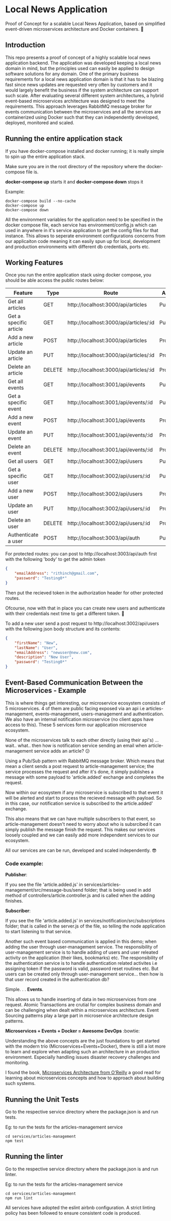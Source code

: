 # Local News Application

Proof of Concept for a scalable Local News Application, based on simplified event-driven microservices architecture and Docker containers. :whale:

## Introduction

This repo presents a proof of concept of a highly scalable local news application backend. The application was developed keeping a local news domain in mind, but the principles used can easily be applied to design software solutions for any domain. One of the primary business requirements for a local news application domain is that it has to be blazing fast since news updates are requested very often by customers and it would largely benefit the business if the system architecture can support such scale. After evaluating several different system architectures, a hybrid event-based microservices architecture was designed to meet the requirements. This approach leverages RabbitMQ message broker for events communication between the microservices and all the services are containerized using Docker such that they can independently developed, deployed, monitored and scaled.

## Running the entire application stack

If you have docker-compose installed and docker running; it is really simple to spin up the entire application stack.

Make sure you are in the root directory of the repository where the docker-compose file is.

**docker-compose up** starts it and **docker-compose down** stops it

Example:

```
docker-compose build --no-cache
docker-compose up
docker-compose down
```

All the environment variables for the application need to be specified in the docker compose file, each service has environment/config.js which can used in anywhere in it's service application to get the config files for that instance. This allows to seperate environment configurations concerns from our applicaiton code meaning it can easily spun up for local, development and production environments with different db credentials, ports etc.

## Working Features

Once you run the entire application stack using docker compose, you should be able access the public routes below:

Feature | Type | Route | Access
------------ | ------------- | ------------- | -------------
Get all articles | GET | http://localhost:3000/api/articles | Public
Get a specific article | GET | http://localhost:3000/api/articles/:id | Public
Add a new article | POST | http://localhost:3000/api/articles | Protected
Update an article | PUT | http://localhost:3000/api/articles/:id | Protected
Delete an article | DELETE | http://localhost:3000/api/articles/:id | Protected
Get all events | GET | http://localhost:3001/api/events | Public
Get a specific event | GET | http://localhost:3001/api/events/:id | Public
Add a new event| POST | http://localhost:3001/api/events | Protected
Update an event | PUT | http://localhost:3001/api/events/:id | Protected
Delete an event | DELETE | http://localhost:3001/api/events/:id | Protected
Get all users | GET | http://localhost:3002/api/users | Public
Get a specific user | GET | http://localhost:3002/api/users/:id | Public
Add a new user | POST | http://localhost:3002/api/users | Protected
Update an user | PUT | http://localhost:3002/api/users/:id | Protected
Delete an user | DELETE | http://localhost:3002/api/users/:id | Protected
Authenticate a user | POST | http://localhost:3003/api/auth | Public

For protected routes: you can post to http://localhost:3003/api/auth first with the following 'body' to get the admin token

```json
{
	"emailAddress": "rithinch@gmail.com",
	"password": "Testing0*"
}
```

Then put the recieved token in the authorization header for other protected routes.

Ofcourse, now with that in place you can create new users and authenticate with their credentials next time to get a different token. :grimacing:

To add a new user send a post request to http://localhost:3002/api/users with the following json body structure and its contents:

```json
{
	"firstName": "New",
	"lastName": "User",
	"emailAddress": "newuser@new.com",
	"description": "New User",
	"password": "Testing0*"
}
```

## Event-Based Communication Between the Microservices - Example

This is where things get interesting, our microservice ecosystem consists of 5 microservices. 4 of them are public facing exposed via an api i.e articles-management, events-management, users-management and authentication. We also have an internal notification microservice (no client apps have access to this). These 5 services form our application microservice ecosystem.

None of the microservices talk to each other directly (using their api's) ... wait.. what.. then how is notification service sending an email when article-management service adds an article? :confused:

Using a Pub/Sub pattern with RabbitMQ message broker. Which means that mean a client sends a post request to article-management service; the service processes the request and after it's done, it simply publishes a message with some payload to 'article.added' exchange and completes the request.

Now within our ecosystem if any microservice is subscribed to that event it will be alerted and start to process the recieved message with payload. So in this case, our notification service is subscribed to the article.added' exchange. 

This also means that we can have multiple subscribers to that event, so article-management doesn't need to worry about who is subsrcibed it can simply publish the message finish the request. This makes our services loosely coupled and we can easily add more independent services to our ecosystem.

All our services are can be run, developed and scaled independently. :sunglasses:

### Code example:

**Publisher**:

If you see the file 'article.added.js' in services/articles-management/src/message-bus/send folder; that is being used in add method of controllers/article.controller.js and is called when the adding finishes.

**Subscriber**:

If you see the file 'article.added.js' in services/notification/src/subscriptions folder; that is called in the server.js of the file, so telling the node application to start listening to that service.

Another such event based communication is applied in this demo; when adding the user through user-management service. The responsibility of user-management service is to handle adding of users and user releated activity on the application (their likes, bookmarks) etc. The responsibility of the authentication service is to handle authentication related activites i.e assigning token if the password is valid, password reset routines etc. But users can be created only through user-management service... then how is that user record created in the authentication db? 

Simple.
.
.
**Events**. 

This allows us to handle inserting of data in two microservices from one request. Atomic Transactions are crutial for complex business domain and can be challenging when dealt within a microservices architecture. Event Sourcing patterns play a large part in microservice architecture design patterns. 

**Microservices + Events + Docker = Awesome DevOps** :bowtie:

Understanding the above concepts are the just foundations to get started with the modern trio (Microservices+Events+Docker), there is still a lot more to learn and explore when adapting such an architecture in an production environment. Especially handling issues disaster recovery challenges and monitoring.

I found the book, [Microservices Architecture from O'Reilly](https://www.oreilly.com/library/view/microservice-architecture/9781491956328/) a good read for learning about microservices concepts and how to approach about building such systems.

## Running the Unit Tests

Go to the respective service directory where the package.json is and run tests.

Eg: to run the tests for the articles-management service

```
cd services/articles-management
npm test
```

## Running the linter

Go to the respective service directory where the package.json is and run linter.

Eg: to run the tests for the articles-management service

```
cd services/articles-management
npm run lint
```

All services have adopted the eslint airbnb configuration. A strict linting policy has been followed to ensure consistent code is produced.
